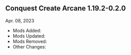 ## Conquest Create Arcane 1.19.2-0.2.0
Apr. 08, 2023
- Mods Added:
- Mods Updated:
- Mods Removed:
- Other Changes: